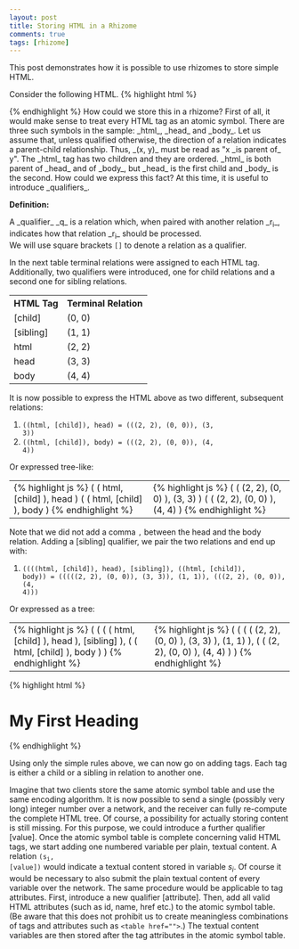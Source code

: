 ```yaml
---
layout: post
title: Storing HTML in a Rhizome
comments: true
tags: [rhizome]
---
```


This post demonstrates how it is possible to use rhizomes to store simple HTML.

Consider the following HTML.
{% highlight html %}
<html>
<head></head>
<body></body>
</html>
{% endhighlight %}
How could we store this in a rhizome? First of all, it would make sense to treat every HTML tag as an atomic symbol. There are three such symbols in the sample: _html_, _head_ and _body_.<!--more--> Let us assume that, unless qualified otherwise, the direction of a relation indicates a parent-child relationship. Thus, _(x, y)_ must be read as "x _is parent of_ y". The _html_ tag has two children and they are ordered. _html_ is both parent of _head_ and of _body_, but _head_ is the first child and _body_ is the second. How could we express this fact? At this time, it is useful to introduce _qualifiers_.


__Definition:__
<div class="message">A _qualifier_ _q_ is a relation which, when paired with another relation _r<sub>i</sub>_, indicates how that relation _r<sub>i</sub>_ should be processed.</div>
We will use square brackets <code>[]</code> to denote a relation as a qualifier.

In the next table terminal relations were assigned to each HTML tag. Additionally, two qualifiers were introduced, one for child relations and a second one for sibling relations.

<table>
  <tr>
    <th>HTML Tag</th>
    <th>Terminal Relation</th>
  </tr>
  <tr>
    <td>[child]</td>
    <td>(0, 0)</td>
  </tr>
  <tr>
    <td>[sibling]</td>
    <td>(1, 1)</td>
  </tr>
  <tr>
    <td>html</td>
    <td>(2, 2)</td>
  </tr>
  <tr>
    <td>head</td>
    <td>(3, 3)</td>
  </tr>
  <tr>
    <td>body</td>
    <td>(4, 4)</td>
  </tr>
</table>

It is now possible to express the HTML above as two different, subsequent relations:

1. <code>((html, [child]), head) = (((2, 2), (0, 0)), (3, 3))</code>
2. <code>((html, [child]), body) = (((2, 2), (0, 0)), (4, 4))</code>

Or expressed tree-like:

<table>
  <tr>
    <td>
{% highlight js %}
(
  (
    html,
    [child]
  ),
  head
)
(
  (
    html,
    [child]
  ),
  body
)
{% endhighlight %}
    </td>
    <td>
{% highlight js %}
(
  (
    (2, 2),
    (0, 0)
  ),
  (3, 3)
)
(
  (
    (2, 2),
    (0, 0)
  ),
  (4, 4)
)
{% endhighlight %}
    </td>
  </tr>
</table>

Note that we did not add a comma <code>,</code> between the head and the body relation. Adding a [sibling] qualifier, we pair the two relations and end up with:

1. <code>((((html, [child]), head), [sibling]), ((html, [child]), body)) = (((((2, 2), (0, 0)), (3, 3)), (1, 1)), (((2, 2), (0, 0)), (4, 4)))</code>

Or expressed as a tree:

<table>
  <tr>
    <td>
{% highlight js %}
(
  (
    (
      (
        html,
        [child]
      ),
      head
    ),
    [sibling]
  ),
  (
    (
      html,
      [child]
    ),
    body
  )
)
{% endhighlight %}
    </td>
    <td>
{% highlight js %}
(
  (
    (
      (
        (2, 2),
        (0, 0)
      ),
      (3, 3)
    ),
    (1, 1)
  ),
  (
    (
      (2, 2),
      (0, 0)
    ),
    (4, 4)
  )
)
{% endhighlight %}
    </td>
  </tr>
</table>


{% highlight html %}
<html>
<head>
  <title>Hello World!</title>
</head>
<body>
  <h1>My First Heading</h1>
</body>
</html>
{% endhighlight %}

Using only the simple rules above, we can now go on adding tags. Each tag is either a child or a sibling in relation to another one.

Imagine that two clients store the same atomic symbol table and use the same encoding algorithm. It is now possible to send a single (possibly very long) integer number over a network, and the receiver can fully re-compute the complete HTML tree. Of course, a possibility for actually storing content is still missing. For this purpose, we could introduce a further qualifier [value]. Once the atomic symbol table is complete concerning valid HTML tags, we start adding one numbered variable per plain, textual content. A relation <code>(s<sub>i</sub>, [value])</code> would indicate a textual content stored in variable _s<sub>i</sub>_. Of course it would be necessary to also submit the plain textual content of every variable over the network. The same procedure would be applicable to tag attributes. First, introduce a new qualifier [attribute]. Then, add all valid HTML attributes (such as id, name, href etc.) to the atomic symbol table. (Be aware that this does not prohibit us to create meaningless combinations of tags and attributes such as <code>&lt;table href=""&gt;</code>.) The textual content variables are then stored after the tag attributes in the atomic symbol table.